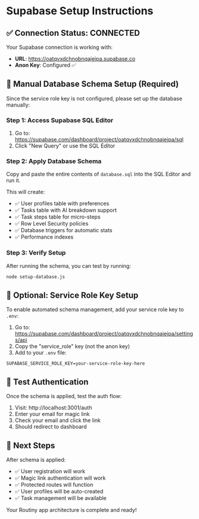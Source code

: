 # Supabase Setup Instructions

## ✅ Connection Status: CONNECTED

Your Supabase connection is working with:

- **URL**: https://oatqvxdchnobnqajejpa.supabase.co
- **Anon Key**: Configured ✅

## 🔧 Manual Database Schema Setup (Required)

Since the service role key is not configured, please set up the database manually:

### Step 1: Access Supabase SQL Editor

1. Go to: https://supabase.com/dashboard/project/oatqvxdchnobnqajejpa/sql
2. Click "New Query" or use the SQL Editor

### Step 2: Apply Database Schema

Copy and paste the entire contents of `database.sql` into the SQL Editor and run it.

This will create:

- ✅ User profiles table with preferences
- ✅ Tasks table with AI breakdown support
- ✅ Task steps table for micro-steps
- ✅ Row Level Security policies
- ✅ Database triggers for automatic stats
- ✅ Performance indexes

### Step 3: Verify Setup

After running the schema, you can test by running:

```bash
node setup-database.js
```

## 🔑 Optional: Service Role Key Setup

To enable automated schema management, add your service role key to `.env`:

1. Go to: https://supabase.com/dashboard/project/oatqvxdchnobnqajejpa/settings/api
2. Copy the "service_role" key (not the anon key)
3. Add to your `.env` file:

```
SUPABASE_SERVICE_ROLE_KEY=your-service-role-key-here
```

## 🧪 Test Authentication

Once the schema is applied, test the auth flow:

1. Visit: http://localhost:3001/auth
2. Enter your email for magic link
3. Check your email and click the link
4. Should redirect to dashboard

## 🎯 Next Steps

After schema is applied:

- ✅ User registration will work
- ✅ Magic link authentication will work
- ✅ Protected routes will function
- ✅ User profiles will be auto-created
- ✅ Task management will be available

Your Routiny app architecture is complete and ready!
